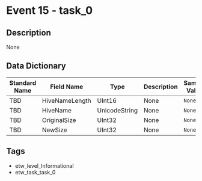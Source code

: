 # Event 15 - task_0

## Description
None

## Data Dictionary
|Standard Name|Field Name|Type|Description|Sample Value|
|---|---|---|---|---|
|TBD|HiveNameLength|UInt16|None|`None`|
|TBD|HiveName|UnicodeString|None|`None`|
|TBD|OriginalSize|UInt32|None|`None`|
|TBD|NewSize|UInt32|None|`None`|

## Tags
* etw_level_Informational
* etw_task_task_0